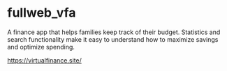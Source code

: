 # fullweb_vfa
A finance app that helps families keep track of their budget. Statistics and search functionality make it easy to understand how to maximize savings and optimize spending.

https://virtualfinance.site/
